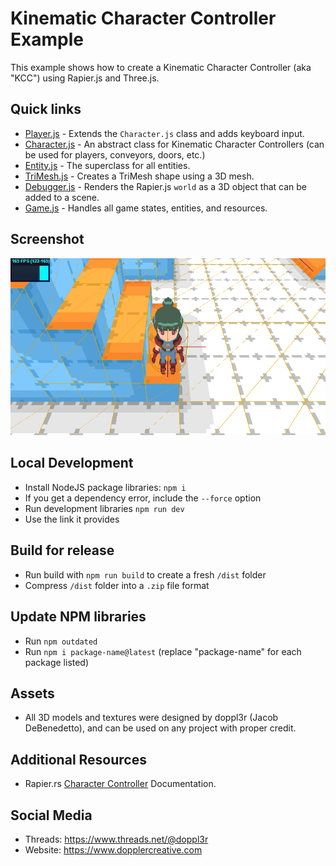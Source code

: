# Kinematic Character Controller Example
This example shows how to create a Kinematic Character Controller (aka "KCC") using Rapier.js and Three.js.

## Quick links
 - [Player.js](src/js/entities/Player.js) - Extends the `Character.js` class and adds keyboard input.
 - [Character.js](src/js/entities/Character.js) - An abstract class for Kinematic Character Controllers (can be used for players, conveyors, doors, etc.)
 - [Entity.js](src/js/entities/Entity.js) - The superclass for all entities.
 - [TriMesh.js](src/js/entities/TriMesh.js) - Creates a TriMesh shape using a 3D mesh.
 - [Debugger.js](src/js/Debugger.js) - Renders the Rapier.js `world` as a 3D object that can be added to a scene.
 - [Game.js](src/js/Game.js) - Handles all game states, entities, and resources.

## Screenshot
![Screenshot](public/png/screenshot.png)

## Local Development

 - Install NodeJS package libraries: `npm i`
 - If you get a dependency error, include the `--force` option
 - Run development libraries `npm run dev`
 - Use the link it provides

## Build for release

- Run build with `npm run build` to create a fresh `/dist` folder
- Compress `/dist` folder into a `.zip` file format

## Update NPM libraries

- Run `npm outdated`
- Run `npm i package-name@latest` (replace "package-name" for each package listed)

## Assets
- All 3D models and textures were designed by doppl3r (Jacob DeBenedetto), and can be used on any project with proper credit.

## Additional Resources
- Rapier.rs [Character Controller](https://rapier.rs/docs/user_guides/javascript/character_controller) Documentation.

## Social Media
- Threads: https://www.threads.net/@doppl3r
- Website: https://www.dopplercreative.com